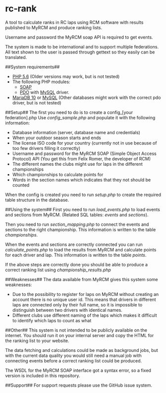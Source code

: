 # rc-rank
A tool to calculate ranks in RC laps using RCM software with results published to MyRCM and produce ranking lists.

Username and password the MyRCM soap API is required to get events.

The system is made to be international and to support multiple federations. All text shown to the user is passed through gettext so they easily can be translated.

##System requirements##
* [PHP 5.6](http://php.net/) (Older versions may work, but is not tested)
* The following PHP modules:
  - [SOAP](http://php.net/manual/en/book.soap.php)
  - [PDO](http://php.net/manual/en/book.pdo.php) with [MySQL](http://php.net/manual/en/ref.pdo-mysql.php) driver.
* [MariaDB 10](https://mariadb.org/) or [MySQL](http://www.mysql.com/products/community/) (Other databases might work with the correct pdo driver, but is not tested)

##Setup##
The first you need to do is to create a config\_[your federation].php
Use *config_sample.php* and populate it with the following information:

* Database information (server, database name and credentials)
* When your outdoor season starts and ends
* The license ISO code for your country (currently not in use because of too few drivers filling it correctly)
* Username and password for the MyRCM SOAP (Simple Object Access Protocol) API (You get this from Felix Romer, the developer of RCM)
* The different names the clubs might use for laps in the different championships
* Which championships to calculate points for
* Words in the section names which indicates that they not should be counted

When the config is created you need to run *setup.php* to create the required table structure in the database.

##Using the system##
First you need to run *load\_events.php* to load events and sections from MyRCM. (Related SQL tables: *events* and *sections*).

Then you need to run *section\_mapping.php* to connect the events and sections to the right championship. This information is written to the table *championships*.

When the events and sections are correctly connected you can run *calculate\_points.php* to load the results from MyRCM and calculate points for each driver and lap. This information is written to the table *points*.

If the above steps are correctly done you should be able to produce a correct ranking list using *championship_results.php*

##Weaknesses##
The data available from MyRCM gives this system some weaknesses:

* Due to the possibility to register for laps on MyRCM without creating an account there is no unique user id. This means that drivers in different laps are connected only by their full name, so it is impossible to distinguish between two drivers with identical names.
* Different clubs use different naming of the laps which makes it difficult to identify which laps to count as what


##Other##
This system is not intended to be publicly available on the internet.
You should run it on your internal server and copy the HTML for the ranking list to your website.

The data fetching and calculations could be made as background jobs, but with the current data quality you would still need a manual job with connecting events before a correct ranking list could be produced.

The WSDL for the MyRCM SOAP interface got a syntax error, so a fixed version is included in this repository. 

##Support##
For support requests please use the GitHub issue system.